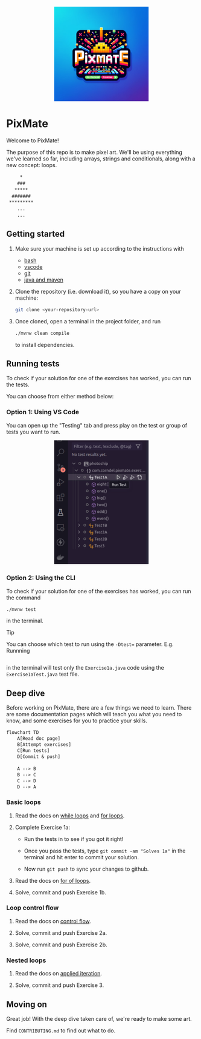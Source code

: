 <p align="center">
  <img src="assets/logo.png" width="250px"></img>
</p>

# PixMate

Welcome to PixMate!

The purpose of this repo is to make pixel art. We'll be using everything we've
learned so far, including arrays, strings and conditionals, along with a new
concept: loops.

```txt
     *
    ###
   *****
  #######
 *********
    ...
    ...
```

## Getting started

1. Make sure your machine is set up according to the instructions with

   - [bash](https://tech-docs.corndel.com/bash/)
   - [vscode](https://tech-docs.corndel.com/vscode/)
   - [git](https://tech-docs.corndel.com/git/)
   - [java and maven](https://tech-docs.corndel.com/java/installation.html)

1. Clone the repository (i.e. download it), so you have a copy on your machine:

   ```bash
   git clone <your-repository-url>
   ```

1. Once cloned, open a terminal in the project folder, and run

   ```bash
   ./mvnw clean compile
   ```

   to install dependencies.

## Running tests

To check if your solution for one of the exercises has worked, you can run the
tests.

You can choose from either method below:

### Option 1: Using VS Code

You can open up the "Testing" tab and press play on the test or group of tests
you want to run.

<p align="center">
  <img src="assets/image.png" width="250px"></img>
</p>

### Option 2: Using the CLI

To check if your solution for one of the exercises has worked, you can run the
command

```bash
./mvnw test
```

in the terminal.

> [!TIP]
>
> You can choose which test to run using the `-Dtest=` parameter. E.g. Runnning
>
> ```bash ./mvnw test -Dtest=Exercise1aTest
>
> ```
>
> in the terminal will test only the `Exercise1a.java` code using the
> `Exercise1aTest.java` test file.

## Deep dive

Before working on PixMate, there are a few things we need to learn. There are
some documentation pages which will teach you what you need to know, and some
exercises for you to practice your skills.

```mermaid
flowchart TD
    A[Read doc page]
    B[Attempt exercises]
    C[Run tests]
    D[Commit & push]

    A --> B
    B --> C
    C --> D
    D --> A
```

### Basic loops

1. Read the docs on
   [while loops](https://tech-docs.corndel.com/java/while-loops.html) and
   [for loops](https://tech-docs.corndel.com/java/for-loops.html).

1. Complete Exercise 1a:

   - Run the tests in to see if you got it right!

   - Once you pass the tests, type `git commit -am "Solves 1a"` in the terminal
     and hit enter to commit your solution.

   - Now run `git push` to sync your changes to github.

1. Read the docs on
   [for of loops](https://tech-docs.corndel.com/java/for-each-loops.html).

1. Solve, commit and push Exercise 1b.

### Loop control flow

1. Read the docs on
   [control flow](https://tech-docs.corndel.com/java/loop-control-flow.html).

1. Solve, commit and push Exercise 2a.

1. Solve, commit and push Exercise 2b.

### Nested loops

1. Read the docs on
   [applied iteration](https://tech-docs.corndel.com/java/nested-loops.html).

1. Solve, commit and push Exercise 3.

## Moving on

Great job! With the deep dive taken care of, we're ready to make some art.

Find `CONTRIBUTING.md` to find out what to do.
